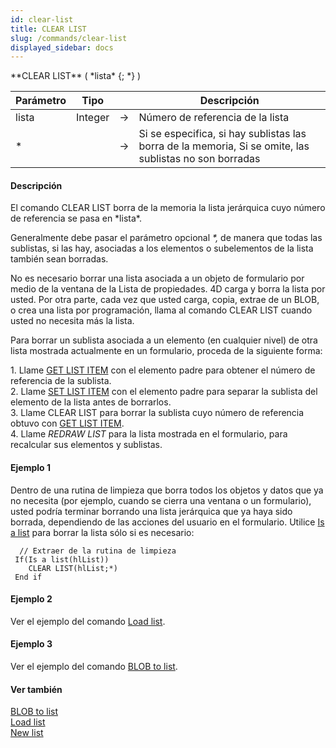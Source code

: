 ```yaml
---
id: clear-list
title: CLEAR LIST
slug: /commands/clear-list
displayed_sidebar: docs
---
```


<!--REF #_command_.CLEAR LIST.Syntax-->**CLEAR LIST** ( *lista* {; *} )<!-- END REF-->
<!--REF #_command_.CLEAR LIST.Params-->
| Parámetro | Tipo |  | Descripción |
| --- | --- | --- | --- |
| lista | Integer | &srarr; | Número de referencia de la lista |
| * |  | &srarr; | Si se especifica, si hay sublistas las borra de la memoria, Si se omite, las sublistas no son borradas |

<!-- END REF-->

#### Descripción 

<!--REF #_command_.CLEAR LIST.Summary-->El comando CLEAR LIST borra de la memoria la lista jerárquica cuyo número de referencia se pasa en *lista*.<!-- END REF-->

Generalmente debe pasar el parámetro opcional *\*,* de manera que todas las sublistas, si las hay, asociadas a los elementos o subelementos de la lista también sean borradas.

No es necesario borrar una lista asociada a un objeto de formulario por medio de la ventana de la Lista de propiedades. 4D carga y borra la lista por usted. Por otra parte, cada vez que usted carga, copia, extrae de un BLOB, o crea una lista por programación, llama al comando CLEAR LIST cuando usted no necesita más la lista.

Para borrar un sublista asociada a un elemento (en cualquier nivel) de otra lista mostrada actualmente en un formulario, proceda de la siguiente forma:

1\. Llame [GET LIST ITEM](get-list-item.md "GET LIST ITEM") con el elemento padre para obtener el número de referencia de la sublista.  
2\. Llame [SET LIST ITEM](set-list-item.md "SET LIST ITEM") con el elemento padre para separar la sublista del elemento de la lista antes de borrarlos.  
3\. Llame CLEAR LIST para borrar la sublista cuyo número de referencia obtuvo con [GET LIST ITEM](get-list-item.md "GET LIST ITEM").  
4\. Llame *REDRAW LIST* para la lista mostrada en el formulario, para recalcular sus elementos y sublistas.

#### Ejemplo 1 

Dentro de una rutina de limpieza que borra todos los objetos y datos que ya no necesita (por ejemplo, cuando se cierra una ventana o un formulario), usted podría terminar borrando una lista jerárquica que ya haya sido borrada, dependiendo de las acciones del usuario en el formulario. Utilice [Is a list](is-a-list.md "Is a list") para borrar la lista sólo si es necesario:

```4d
  // Extraer de la rutina de limpieza
 If(Is a list(hlList))
    CLEAR LIST(hlList;*)
 End if
```

#### Ejemplo 2 

Ver el ejemplo del comando [Load list](load-list.md "Load list").

#### Ejemplo 3 

Ver el ejemplo del comando [BLOB to list](blob-to-list.md "BLOB to list").

#### Ver también 

[BLOB to list](blob-to-list.md)  
[Load list](load-list.md)  
[New list](new-list.md)  